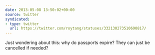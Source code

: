 ```yaml
---
date: 2013-05-08 13:50:02+00:00
source: twitter
syndicated:
- type: twitter
  url: https://twitter.com/roytang/statuses/332130273510690817/
---
```


Just wondering about this: why do passports expire? They can just be cancelled if needed?